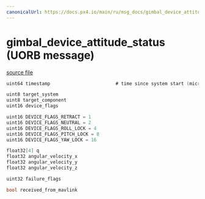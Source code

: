 ```yaml
---
canonicalUrl: https://docs.px4.io/main/ru/msg_docs/gimbal_device_attitude_status
---
```


# gimbal_device_attitude_status (UORB message)



[source file](https://github.com/PX4/PX4-Autopilot/blob/release/1.13/msg/gimbal_device_attitude_status.msg)

```c
uint64 timestamp                        # time since system start (microseconds)

uint8 target_system
uint8 target_component
uint16 device_flags

uint16 DEVICE_FLAGS_RETRACT = 1
uint16 DEVICE_FLAGS_NEUTRAL = 2
uint16 DEVICE_FLAGS_ROLL_LOCK = 4
uint16 DEVICE_FLAGS_PITCH_LOCK = 8
uint16 DEVICE_FLAGS_YAW_LOCK = 16

float32[4] q
float32 angular_velocity_x
float32 angular_velocity_y
float32 angular_velocity_z

uint32 failure_flags

bool received_from_mavlink

```
